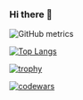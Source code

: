 
### Hi there 👋

![GitHub metrics](https://metrics.lecoq.io/KVGribko) 

[![Top Langs](https://github-readme-stats.vercel.app/api/top-langs/?username=KVGribko&layout=compact&hide=javascript,html,css)](https://github.com/anuraghazra/github-readme-stats) 

[![trophy](https://github-profile-trophy.vercel.app/?username=KVGribko&theme=monokai&rank=-S,-SS,-S&row=2&column=3)](https://github.com/ryo-ma/github-profile-trophy)

[![codewars](https://www.codewars.com/users/Mr_/badges/large)](https://www.codewars.com/users/username) 

<!--
[![Top Langs](https://github-readme-stats.vercel.app/api/top-langs/?username=KVGribko)](https://github.com/anuraghazra/github-readme-stats)

![](https://github-profile-summary-cards.vercel.app/api/cards/profile-details?username=KVGribko&theme=solarized_dark)

[![LeetCode stats](https://leetcode-stats-six.vercel.app/api?username=mrVilbi&theme=dark)](https://github.com/KnlnKS/leetcode-stats)


-->
